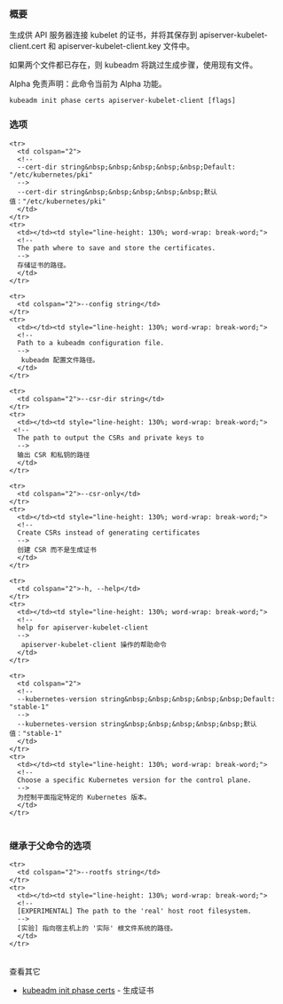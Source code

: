 
<!-- 
### Synopsis
-->
### 概要


<!--
Generate the certificate for the API server to connect to kubelet, and save them into apiserver-kubelet-client.cert and apiserver-kubelet-client.key files.
-->
生成供 API 服务器连接 kubelet 的证书，并将其保存到 apiserver-kubelet-client.cert 和 apiserver-kubelet-client.key 文件中。

<!--
If both files already exist, kubeadm skips the generation step and existing files will be used.
-->
如果两个文件都已存在，则 kubeadm 将跳过生成步骤，使用现有文件。

<!--
Alpha Disclaimer: this command is currently alpha.
-->
Alpha 免责声明：此命令当前为 Alpha 功能。

```
kubeadm init phase certs apiserver-kubelet-client [flags]
```

<!--
### Options
-->
### 选项

<table style="width: 100%; table-layout: fixed;">
  <colgroup>
    <col span="1" style="width: 10px;" />
    <col span="1" />
  </colgroup>
  <tbody>

    <tr>
      <td colspan="2">
      <!--
      --cert-dir string&nbsp;&nbsp;&nbsp;&nbsp;&nbsp;Default: "/etc/kubernetes/pki"
      -->
      --cert-dir string&nbsp;&nbsp;&nbsp;&nbsp;&nbsp;默认值："/etc/kubernetes/pki"
      </td>
    </tr>
    <tr>
      <td></td><td style="line-height: 130%; word-wrap: break-word;">
      <!--
      The path where to save and store the certificates.
      -->
      存储证书的路径。
      </td>
    </tr>

    <tr>
      <td colspan="2">--config string</td>
    </tr>
    <tr>
      <td></td><td style="line-height: 130%; word-wrap: break-word;">
      <!--
      Path to a kubeadm configuration file.
      -->
       kubeadm 配置文件路径。
      </td>
    </tr>

    <tr>
      <td colspan="2">--csr-dir string</td>
    </tr>
    <tr>
      <td></td><td style="line-height: 130%; word-wrap: break-word;">
     <!--
      The path to output the CSRs and private keys to
      -->
      输出 CSR 和私钥的路径
      </td>
    </tr>

    <tr>
      <td colspan="2">--csr-only</td>
    </tr>
    <tr>
      <td></td><td style="line-height: 130%; word-wrap: break-word;">
      <!--
      Create CSRs instead of generating certificates
      -->
      创建 CSR 而不是生成证书
      </td>
    </tr>

    <tr>
      <td colspan="2">-h, --help</td>
    </tr>
    <tr>
      <td></td><td style="line-height: 130%; word-wrap: break-word;">
      <!--
      help for apiserver-kubelet-client
      -->
       apiserver-kubelet-client 操作的帮助命令
      </td>
    </tr>

    <tr>
      <td colspan="2">
      <!--
      --kubernetes-version string&nbsp;&nbsp;&nbsp;&nbsp;&nbsp;Default: "stable-1"
      -->
      --kubernetes-version string&nbsp;&nbsp;&nbsp;&nbsp;&nbsp;默认值："stable-1"
      </td>
    </tr>
    <tr>
      <td></td><td style="line-height: 130%; word-wrap: break-word;">
      <!--
      Choose a specific Kubernetes version for the control plane.
      -->
      为控制平面指定特定的 Kubernetes 版本。
      </td>
    </tr>

  </tbody>
</table>



<!--
### Options inherited from parent commands
-->
### 继承于父命令的选项

<table style="width: 100%; table-layout: fixed;">
  <colgroup>
    <col span="1" style="width: 10px;" />
    <col span="1" />
  </colgroup>
  <tbody>

    <tr>
      <td colspan="2">--rootfs string</td>
    </tr>
    <tr>
      <td></td><td style="line-height: 130%; word-wrap: break-word;">
      <!--
      [EXPERIMENTAL] The path to the 'real' host root filesystem.
      -->
      [实验] 指向宿主机上的 '实际' 根文件系统的路径。
      </td>
    </tr>

  </tbody>
</table>



<!-- 
SEE ALSO 
-->
查看其它

<!--
* [kubeadm init phase certs](kubeadm_init_phase_certs.md)	 - Certificate generation
-->
* [kubeadm init phase certs](kubeadm_init_phase_certs.md)	 - 生成证书

